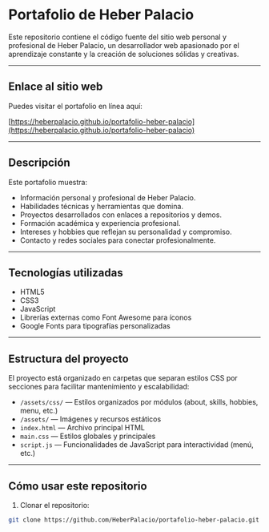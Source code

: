# Portafolio de Heber Palacio

Este repositorio contiene el código fuente del sitio web personal y profesional de Heber Palacio, un desarrollador web apasionado por el aprendizaje constante y la creación de soluciones sólidas y creativas.

---

## Enlace al sitio web

Puedes visitar el portafolio en línea aquí:

[https://heberpalacio.github.io/portafolio-heber-palacio](https://heberpalacio.github.io/portafolio-heber-palacio)

---

## Descripción

Este portafolio muestra:

- Información personal y profesional de Heber Palacio.
- Habilidades técnicas y herramientas que domina.
- Proyectos desarrollados con enlaces a repositorios y demos.
- Formación académica y experiencia profesional.
- Intereses y hobbies que reflejan su personalidad y compromiso.
- Contacto y redes sociales para conectar profesionalmente.

---

## Tecnologías utilizadas

- HTML5
- CSS3
- JavaScript
- Librerías externas como Font Awesome para íconos
- Google Fonts para tipografías personalizadas

---

## Estructura del proyecto

El proyecto está organizado en carpetas que separan estilos CSS por secciones para facilitar mantenimiento y escalabilidad:

- `/assets/css/` — Estilos organizados por módulos (about, skills, hobbies, menu, etc.)
- `/assets/` — Imágenes y recursos estáticos
- `index.html` — Archivo principal HTML
- `main.css` — Estilos globales y principales
- `script.js` — Funcionalidades de JavaScript para interactividad (menú, etc.)

---

## Cómo usar este repositorio

1. Clonar el repositorio:

```bash
git clone https://github.com/HeberPalacio/portafolio-heber-palacio.git
